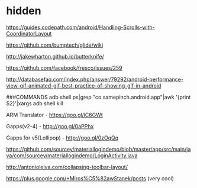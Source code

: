 # hidden
https://guides.codepath.com/android/Handling-Scrolls-with-CoordinatorLayout

https://github.com/bumptech/glide/wiki

http://jakewharton.github.io/butterknife/


https://github.com/facebook/fresco/issues/259

http://databasefaq.com/index.php/answer/79292/android-performance-view-gif-animated-gif-best-practice-of-showing-gif-in-android


###COMMANDS
adb shell ps|grep "co.samepinch.android.app"|awk '{print $2}'|xargs adb shell kill 


ARM Translator - https://goo.gl/lC6GWt


Gapps(v2-4) - http://goo.gl/0aPPhx


Gapps for v5(Lollipop) - http://goo.gl/0zOqQq


https://github.com/sourcey/materiallogindemo/blob/master/app/src/main/java/com/sourcey/materiallogindemo/LoginActivity.java


http://antonioleiva.com/collapsing-toolbar-layout/

https://plus.google.com/+Miros%C5%82awStanek/posts (very cool)